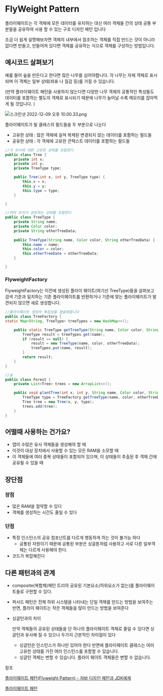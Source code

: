 
# FlyWeight Pattern

플라이웨이트는 각 객체에 모든 데이터를 유지하는 대신 여러 객체들 간의 상태 공통 부분들을 공유하여 사용 할 수 있는 구조 디자인 패턴 입니다

조금 더 쉽게 설명해보자면 객체의 내부에서 참조하는 객체를 직접 만드는 것이 아니라 없다면 만들고, 만들어져 있다면 객체를 공유하는 식으로 객체를 구성하는 방법입니다.

## 예시코드 살펴보기

예를 들어 숲을 만든다고 한다면 많은 나무를 심어야합니다.
각 나무는 자체 객체로 표시되며 이 객체는 일부 상태(좌표 나 질감 등)를 가질 수 있습니다. 

(만약 플라이웨이트 패턴을 사용하지 않는다면 다양한 나무 객체의 공통적인 특성들도 데이터를 포함하는 별도의 객체로 표시되기 때문에 나무가 늘어날 수록 메모리를 잡아먹게 될 것입니다. )

![스크린샷 2022-12-09 오후 10.00.33.png](https://s3.us-west-2.amazonaws.com/secure.notion-static.com/811219a0-bf49-41eb-baf6-5f712104be6d/%E1%84%89%E1%85%B3%E1%84%8F%E1%85%B3%E1%84%85%E1%85%B5%E1%86%AB%E1%84%89%E1%85%A3%E1%86%BA_2022-12-09_%E1%84%8B%E1%85%A9%E1%84%92%E1%85%AE_10.00.33.png?X-Amz-Algorithm=AWS4-HMAC-SHA256&X-Amz-Content-Sha256=UNSIGNED-PAYLOAD&X-Amz-Credential=AKIAT73L2G45EIPT3X45%2F20221211%2Fus-west-2%2Fs3%2Faws4_request&X-Amz-Date=20221211T043332Z&X-Amz-Expires=86400&X-Amz-Signature=4f31daef19f8e7d5532e32064daf0dced60e7961b254384a7f8afe3896197ce2&X-Amz-SignedHeaders=host&response-content-disposition=filename%3D%22%25E1%2584%2589%25E1%2585%25B3%25E1%2584%258F%25E1%2585%25B3%25E1%2584%2585%25E1%2585%25B5%25E1%2586%25AB%25E1%2584%2589%25E1%2585%25A3%25E1%2586%25BA%25202022-12-09%2520%25E1%2584%258B%25E1%2585%25A9%25E1%2584%2592%25E1%2585%25AE%252010.00.33.png%22&x-id=GetObject)


플라이웨이트가 될 클래스의 필드들을 두 부분으로 나눈다 

- 고유한 상태 : 많은 객체에 걸쳐 복제된 변경되지 않는 데이터를 포함하는 필드들
- 공유한 상태 : 각 객체에 고유한 콘텍스트 데이터를 포함하는 필드들

```java
//각 트리에 대한 고유한 상태를 포함한다
public class Tree {
	private int x;  
	private int y;  
	private TreeType type; 

	public Tree(int x, int y, TreeType type) {
		this.x = x;
		this.y = y;
		this.type = type;
	}

}
```

```java
//여러 트리가 공유하는 상태를 포함한다
public class TreeType {
	private String name;
	private Color color;
	private String otherTreeData;
	
	public TreeType(String name, Color color, String otherTreeData) {
		this.name = name;
		this.color = color;
		this.otherTreeDate = otherTreeData;
	}

}
```

### FlyweightFactory

FlyweightFactory는 이전에 생성된 플라이 웨이트(여기선 TreeType)들을 살펴보고 검색 기준과 일치하는 기존 플라이웨이트를 반환하거나 기준에 맞는 플라이웨이트가 발견되지 않으면 새로 생성합니다.

```java
//플라이웨이트 생성의 복잡성을 캡슐화합니다 
public class TreeFactory {
static Map<String, TreeType> treeTypes = new HashMap<>();

    public static TreeType getTreeType(String name, Color color, String otherTreeData) {
        TreeType result = treeTypes.get(name);
        if (result == null) {
            result = new TreeType(name, color, otherTreeData);
            treeTypes.put(name, result);
        }
        return result;
    }
}
```

```java
//숲
public class Forest {
    private List<Tree> trees = new ArrayList<>();

    public void plantTree(int x, int y, String name, Color color, String otherTreeData) {
        TreeType type = TreeFactory.getTreeType(name, color, otherTreeData);
        Tree tree = new Tree(x, y, type);
        trees.add(tree);
    }
}
```

## 어떨때 사용하는 건가요?

- 앱이 수많은 유사 객체들을 생성해야 할 때
- 이것이 대상 장치에서 사용할 수 있는 모든 RAM을 소모할 때
- 이 객체들에 여러 중복 상태들이 포함되어 있으며, 이 상태들이 추출된 후 객체 간에 공유될 수 있을 때

## 장단점

### 장점

- 많은 RAM을 절약할 수 있다
- 객체를 생성하는 시간도 줄일 수 있다

### 단점

- 특정 인스턴스의 공유 컴포넌트를 다르게 행동하게 하는 것이 불가능 하다
    - 공통된 자원이기 때문에 공통된 부분은 싱글톤처럼 사용하고 서로 다른 일부객체는 다르게 사용해야 한다.
- 코드가 복잡해진다

## 다른 패턴과의 관계

- composite(복합체)패턴 트리의 공유된 기본요소(하위요소가 없는)를 플라이웨이트들로 구현할 수 있다.
- 퍼사드 패턴은 전체 하위 시스템을 나타내는 단일 객체를 만드는 방법을 보여주는 반면, 플라이 웨이트는 작은 객체들을 많이 만드는 방법을 보여준다
- 싱글턴과의 차이
    
    만약 객체들의 공유된 상태들을 단 하나의 플라이웨이트 객체로 줄일 수 있다면 싱글턴과 유사해 질 수 있으나 두가지 근본적인 차이점이 있다
    
    - 싱글턴은 인스턴스가 하나만 있어야 한다 
    반면에 플라이웨이트 클래스는 여러 고유한 상태를 가진 여러 인스턴스를 포함할 수 있습니다.
    - 싱글턴 객체는 변할 수 있습니다. 
    플라이 웨이트 객체들은 변할 수 없습니다.

참조

[플라이웨이트 패턴(Flyweight Pattern) - 자바 디자인 패턴과 JDK예제](https://m.blog.naver.com/2feelus/220669069127)

[플라이웨이트 패턴](https://refactoring.guru/ko/design-patterns/flyweight)
